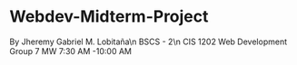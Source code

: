 # Webdev-Midterm-Project
By Jheremy Gabriel M. Lobitaña\n
BSCS - 2\n
CIS 1202 Web Development Group 7 MW 7:30 AM -10:00 AM
